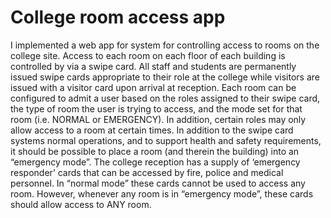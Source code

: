 # College room access app
I implemented a web app for system for controlling access to rooms on the college site. Access to each room on each floor of each building is controlled by via a swipe card. All staff and students are permanently issued swipe cards appropriate to their role at the college while visitors are issued with a visitor card upon arrival at reception. Each room can be configured to admit a user based on the roles assigned to their swipe card, the type of room the user is trying to access, and the mode set for that room (i.e. NORMAL or EMERGENCY). In addition, certain roles may only allow access to a room at certain times. In addition to the swipe card systems normal operations, and to support health and safety requirements, it should be possible to place a room (and therein the building) into an “emergency mode”. The college reception has a supply of ‘emergency responder’ cards that can be accessed by fire, police and medical personnel. In “normal mode” these cards cannot be used to access any room. However, whenever any room is in “emergency mode”, these cards should allow access to ANY room.
